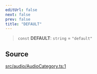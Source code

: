 ```yaml
---
editUrl: false
next: false
prev: false
title: "DEFAULT"
---
```


> `const` **DEFAULT**: `string` = `"default"`

## Source

[src/audio/AudioCategory.ts:1](https://github.com/relishinc/dill-pixel/blob/543438455c9a47928084300159416186c2aa1095/src/audio/AudioCategory.ts#L1)
